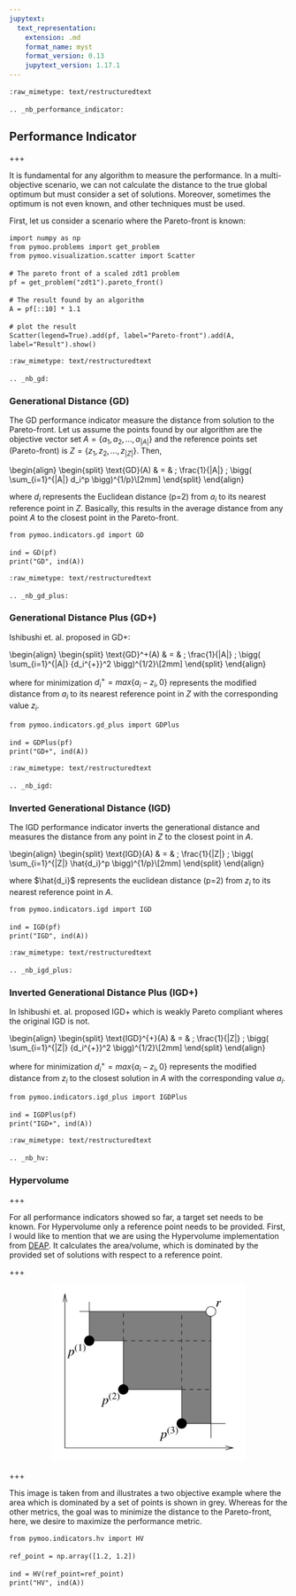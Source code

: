 ```yaml
---
jupytext:
  text_representation:
    extension: .md
    format_name: myst
    format_version: 0.13
    jupytext_version: 1.17.1
---
```


```{raw-cell}
:raw_mimetype: text/restructuredtext

.. _nb_performance_indicator:
```

## Performance Indicator

+++

It is fundamental for any algorithm to measure the performance. In a multi-objective scenario, we can not calculate the distance to the true global optimum but must consider a set of solutions. Moreover, sometimes the optimum is not even known, and other techniques must be used. 

First, let us consider a scenario where the Pareto-front is known:

```{code-cell} ipython3
import numpy as np
from pymoo.problems import get_problem
from pymoo.visualization.scatter import Scatter

# The pareto front of a scaled zdt1 problem
pf = get_problem("zdt1").pareto_front()

# The result found by an algorithm
A = pf[::10] * 1.1

# plot the result
Scatter(legend=True).add(pf, label="Pareto-front").add(A, label="Result").show()
```

```{raw-cell}
:raw_mimetype: text/restructuredtext

.. _nb_gd:
```

### Generational Distance (GD)

The GD performance indicator <cite data-cite="gd"></cite> measure the distance from solution to the Pareto-front. Let us assume the points found by our algorithm are the objective vector set $A=\{a_1, a_2, \ldots, a_{|A|}\}$ and the reference points set (Pareto-front) is $Z=\{z_1, z_2, \ldots, z_{|Z|}\}$. Then, 

\begin{align}
\begin{split}
\text{GD}(A) & = & \; \frac{1}{|A|} \; \bigg( \sum_{i=1}^{|A|} d_i^p \bigg)^{1/p}\\[2mm]
\end{split}
\end{align}

where $d_i$ represents the Euclidean distance (p=2) from $a_i$ to its nearest reference point in $Z$. Basically, this results in the average distance from any point $A$ to the closest point in the Pareto-front.

```{code-cell} ipython3
from pymoo.indicators.gd import GD

ind = GD(pf)
print("GD", ind(A))
```

```{raw-cell}
:raw_mimetype: text/restructuredtext

.. _nb_gd_plus:
```

### Generational Distance Plus (GD+)

Ishibushi et. al. proposed in <cite data-cite="igd_plus"></cite> GD+:

\begin{align}
\begin{split}
\text{GD}^+(A) & = & \; \frac{1}{|A|} \; \bigg( \sum_{i=1}^{|A|} {d_i^{+}}^2 \bigg)^{1/2}\\[2mm]
\end{split}
\end{align}

where for minimization $d_i^{+} = max \{ a_i - z_i, 0\}$ represents the modified distance from $a_i$ to its nearest reference point in $Z$ with the corresponding value $z_i$.

```{code-cell} ipython3
from pymoo.indicators.gd_plus import GDPlus

ind = GDPlus(pf)
print("GD+", ind(A))
```

```{raw-cell}
:raw_mimetype: text/restructuredtext

.. _nb_igd:
```

### Inverted Generational Distance (IGD)

The IGD performance indicator <cite data-cite="igd"></cite> inverts the generational distance and measures the distance from any point in $Z$ to the closest point in $A$.

\begin{align}
\begin{split}
\text{IGD}(A) & = & \; \frac{1}{|Z|} \; \bigg( \sum_{i=1}^{|Z|} \hat{d_i}^p \bigg)^{1/p}\\[2mm]
\end{split}
\end{align}

where $\hat{d_i}$ represents the euclidean distance (p=2) from $z_i$ to its nearest reference point in $A$.

```{code-cell} ipython3
from pymoo.indicators.igd import IGD

ind = IGD(pf)
print("IGD", ind(A))
```

```{raw-cell}
:raw_mimetype: text/restructuredtext

.. _nb_igd_plus:
```

### Inverted Generational Distance Plus (IGD+)

In <cite data-cite="igd_plus"></cite> Ishibushi et. al. proposed IGD+ which is weakly Pareto compliant wheres the original IGD is not.

\begin{align}
\begin{split}
\text{IGD}^{+}(A) & = & \; \frac{1}{|Z|} \; \bigg( \sum_{i=1}^{|Z|} {d_i^{+}}^2 \bigg)^{1/2}\\[2mm]
\end{split}
\end{align}

where for minimization $d_i^{+} = max \{ a_i - z_i, 0\}$ represents the modified distance from $z_i$ to the closest solution in $A$ with the corresponding value $a_i$.

```{code-cell} ipython3
from pymoo.indicators.igd_plus import IGDPlus

ind = IGDPlus(pf)
print("IGD+", ind(A))
```

```{raw-cell}
:raw_mimetype: text/restructuredtext

.. _nb_hv:
```

### Hypervolume

+++

For all performance indicators showed so far, a target set needs to be known. For Hypervolume only a reference point needs to be provided. First, I would like to mention that we are using the Hypervolume implementation from [DEAP](https://deap.readthedocs.io/en/master/). It calculates the area/volume, which is dominated by the provided set of solutions with respect to a reference point.

+++

<div style="text-align: center;">
    <img src="https://github.com/anyoptimization/pymoo-data/blob/main/docs/images/hv.png?raw=true" width="350">
</div>

+++

This image is taken from <cite data-cite="hv"></cite> and illustrates a two objective example where the area which is dominated by a set of points is shown in grey.
Whereas for the other metrics, the goal was to minimize the distance to the Pareto-front, here, we desire to maximize the performance metric.

```{code-cell} ipython3
from pymoo.indicators.hv import HV

ref_point = np.array([1.2, 1.2])

ind = HV(ref_point=ref_point)
print("HV", ind(A))
```
